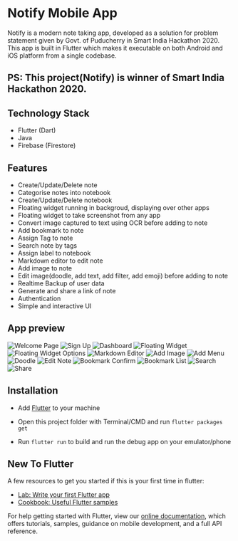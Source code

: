 # Notify Mobile App

Notify is a modern note taking app, developed as a solution for problem statement given by Govt. of Puducherry in Smart India Hackathon 2020. This app is built in Flutter which makes it executable on both Android and iOS platform from a single codebase.

## PS: This project(Notify) is winner of Smart India Hackathon 2020.

## Technology Stack
- Flutter (Dart)
- Java
- Firebase (Firestore)

## Features
- Create/Update/Delete note
- Categorise notes into notebook
- Create/Update/Delete notebook
- Floating widget running in backgroud, displaying over other apps
- Floating widget to take screenshot from any app
- Convert image captured to text using OCR before adding to note
- Add bookmark to note
- Assign Tag to note
- Search note by tags
- Assign label to notebook
- Markdown editor to edit note
- Add image to note
- Edit image(doodle, add text, add filter, add emoji) before adding to note
- Realtime Backup of user data
- Generate and share a link of note
- Authentication
- Simple and interactive UI

## App preview
![Welcome Page](screenshots/welcome_page_notify.png "Welcome Page")
![Sign Up](screenshots/sign_up_notify.png "Sign Up")
![Dashboard](screenshots/dashboard_notify.png "Dashboard")
![Floating Widget](screenshots/floating_widget_notify.png "Floating Widget")
![Floating Widget Options](screenshots/floating_widget_options_notify.png "Floating Widget Options")
![Markdown Editor](screenshots/markdown_editor_notify.png "Markdown Editor")
![Add Image](screenshots/add_image_notify.png "Add Image")
![Add Menu](screenshots/add_menu_notify.png "Add Menu")
![Doodle](screenshots/doodle_notify.png "Doodle")
![Edit Note](screenshots/edit_note_notify.png "Edit Note")
![Bookmark Confirm](screenshots/bookmark_confirm_notify.png "Bookmark Confirm")
![Bookmark List](screenshots/bookmark_list_notify.png "Bookmark List")
![Search](screenshots/search_notify.png "Search")
![Share](screenshots/share_notify.png "Share")


## Installation

- Add [Flutter](https://flutter.dev/docs/get-started/install) to your machine

- Open this project folder with Terminal/CMD and run `flutter packages get`

- Run `flutter run` to build and run the debug app on your emulator/phone

## New To Flutter
A few resources to get you started if this is your first time in flutter:

- [Lab: Write your first Flutter app](https://flutter.dev/docs/get-started/codelab)
- [Cookbook: Useful Flutter samples](https://flutter.dev/docs/cookbook)

For help getting started with Flutter, view our
[online documentation](https://flutter.dev/docs), which offers tutorials,
samples, guidance on mobile development, and a full API reference.


